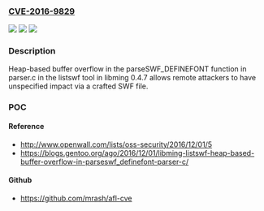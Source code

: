 ### [CVE-2016-9829](https://cve.mitre.org/cgi-bin/cvename.cgi?name=CVE-2016-9829)
![](https://img.shields.io/static/v1?label=Product&message=n%2Fa&color=blue)
![](https://img.shields.io/static/v1?label=Version&message=n%2Fa&color=blue)
![](https://img.shields.io/static/v1?label=Vulnerability&message=n%2Fa&color=brighgreen)

### Description

Heap-based buffer overflow in the parseSWF_DEFINEFONT function in parser.c in the listswf tool in libming 0.4.7 allows remote attackers to have unspecified impact via a crafted SWF file.

### POC

#### Reference
- http://www.openwall.com/lists/oss-security/2016/12/01/5
- https://blogs.gentoo.org/ago/2016/12/01/libming-listswf-heap-based-buffer-overflow-in-parseswf_definefont-parser-c/

#### Github
- https://github.com/mrash/afl-cve

